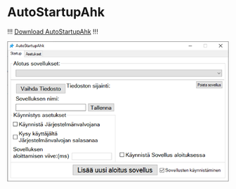 # AutoStartupAhk
 
!!! [Download AutoStartupAhk](https://github.com/veskeli/AutoStartupAhk/releases) !!!

![pic](https://github.com/veskeli/AutoStartupAhk/blob/master/AutoHotkey_Eo5y6g4Dcb.png)
